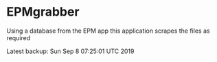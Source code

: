 # EPMgrabber
Using a database from the EPM app this application scrapes the files as required


Latest backup: Sun Sep 8 07:25:01 UTC 2019
